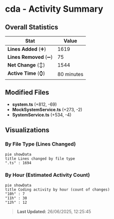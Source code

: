 # cda - Activity Summary 

## Overall Statistics

| Stat                   | Value                                                             |
| ---------------------- | ----------------------------------------------------------------- |
| **Lines Added** (➕)   | 1619                                          |
| **Lines Removed** (➖) | 75                                        |
| **Net Change** (↕)    | 1544                |
| **Active Time** (⌚)   | 80 minutes |


## Modified Files
- **system.ts** (+812, -69)
- **MockSystemService.ts** (+273, -2)
- **SystemService.ts** (+534, -4)

## Visualizations

### By File Type (Lines Changed)

```mermaid
pie showData
title Lines changed by file type
".ts" : 1694
```

### By Hour (Estimated Activity Count)

```mermaid
pie showData
title Coding activity by hour (count of changes)
"10h" : 7
"11h" : 30
"12h" : 12
```


> **Last Updated:** 26/06/2025, 12:25:45